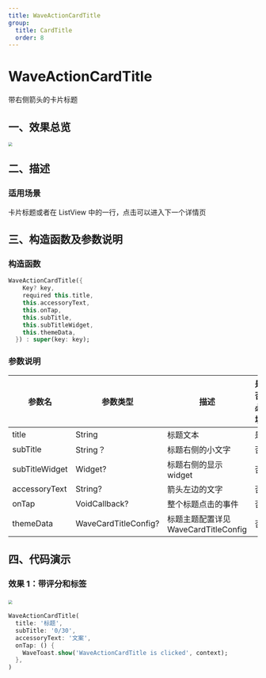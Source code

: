 ```yaml
---
title: WaveActionCardTitle
group:
  title: CardTitle
  order: 8
---
```


# WaveActionCardTitle

带右侧箭头的卡片标题

## 一、效果总览

<img src="./img/WaveActionCardTitleDemo.png" style="zoom:50%;" />

## 二、描述

### 适用场景

卡片标题或者在 ListView 中的一行，点击可以进入下一个详情页

## 三、构造函数及参数说明

### 构造函数

```dart
WaveActionCardTitle({
    Key? key,
    required this.title,
    this.accessoryText,
    this.onTap,
    this.subTitle,
    this.subTitleWidget,
    this.themeData,
  }) : super(key: key);
```

### 参数说明

| **参数名**     | **参数类型**        | **描述**                            | **是否必填** | **默认值** |
| -------------- | ------------------- | ----------------------------------- | ------------ | ---------- |
| title          | String              | 标题文本                            | 是           |            |
| subTitle       | String？            | 标题右侧的小文字                    | 否           |            |
| subTitleWidget | Widget?             | 标题右侧的显示 widget               | 否           |            |
| accessoryText  | String?             | 箭头左边的文字                      | 否           |            |
| onTap          | VoidCallback?       | 整个标题点击的事件                  | 否           |            |
| themeData      | WaveCardTitleConfig? | 标题主题配置详见 WaveCardTitleConfig | 否           |            |

## 四、代码演示

### 效果 1：带评分和标签

<img src="./img/WaveActionCardTitleDemo.png" style="zoom:50%;" />&nbsp;

```dart
WaveActionCardTitle(
  title: '标题',
  subTitle: '0/30',
  accessoryText: '文案',
  onTap: () {
    WaveToast.show('WaveActionCardTitle is clicked', context);
  },
)
```
